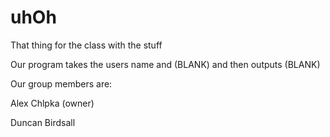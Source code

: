 # uhOh
That thing for the class with the stuff

Our program takes the users name and (BLANK) and then outputs (BLANK)

Our group members are:

Alex Chlpka (owner)

Duncan Birdsall

